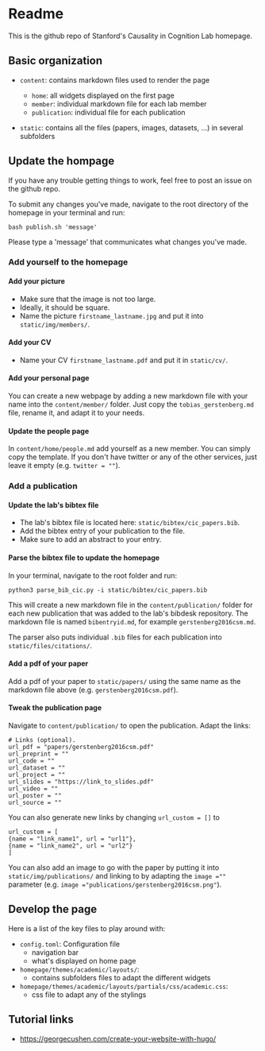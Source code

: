 # Readme 

This is the github repo of Stanford's Causality in Cognition Lab homepage.  

## Basic organization 

- `content`: contains markdown files used to render the page 
	+ `home`: all widgets displayed on the first page 
	+ `member`: individual markdown file for each lab member 
	+ `publication`: individual file for each publication 

- `static`: contains all the files (papers, images, datasets, ...) in several subfolders

## Update the hompage 

If you have any trouble getting things to work, feel free to post an issue on the github repo. 

To submit any changes you've made, navigate to the root directory of the homepage in your terminal and run:

```
bash publish.sh 'message'
```

Please type a 'message' that communicates what changes you've made. 

### Add yourself to the homepage

#### Add your picture

- Make sure that the image is not too large. 
- Ideally, it should be square. 
- Name the picture `firstname_lastname.jpg` and put it into `static/img/members/`. 

#### Add your CV 

- Name your CV `firstname_lastname.pdf` and put it in `static/cv/`.

#### Add your personal page 

You can create a new webpage by adding a new markdown file with your name into the `content/member/` folder. Just copy the `tobias_gerstenberg.md` file, rename it, and adapt it to your needs. 

#### Update the people page 

In `content/home/people.md` add yourself as a new member. You can simply copy the template. If you don't have twitter or any of the other services, just leave it empty (e.g. `twitter = ""`). 

### Add a publication 

#### Update the lab's bibtex file 

- The lab's bibtex file is located here: `static/bibtex/cic_papers.bib`. 
- Add the bibtex entry of your publication to the file. 
- Make sure to add an abstract to your entry. 

#### Parse the bibtex file to update the homepage

In your terminal, navigate to the root folder and run: 

```
python3 parse_bib_cic.py -i static/bibtex/cic_papers.bib
```

This will create a new markdown file in the `content/publication/` folder for each new publication that was added to the lab's bibdesk repository. The markdown file is named `bibentryid.md`, for example `gerstenberg2016csm.md`. 

The parser also puts individual `.bib` files for each publication into `static/files/citations/`. 

#### Add a pdf of your paper 

Add a pdf of your paper to `static/papers/` using the same name as the markdown file above (e.g. `gerstenberg2016csm.pdf`).

#### Tweak the publication page 

Navigate to `content/publication/` to open the publication. Adapt the links: 

```
# Links (optional).
url_pdf = "papers/gerstenberg2016csm.pdf"
url_preprint = ""
url_code = ""
url_dataset = ""
url_project = ""
url_slides = "https://link_to_slides.pdf"
url_video = ""
url_poster = ""
url_source = ""
```

You can also generate new links by changing `url_custom = []` to 

```
url_custom = [
{name = "link_name1", url = "url1"},
{name = "link_name2", url = "url2"}
]
```

You can also add an image to go with the paper by putting it into `static/img/publications/` and linking to by adapting the `image =""` parameter (e.g. `image ="publications/gerstenberg2016csm.png"`).

## Develop the page 

Here is a list of the key files to play around with: 

- `config.toml`: Configuration file 
	+ navigation bar 
	+ what's displayed on home page 
- `homepage/themes/academic/layouts/`: 
	+ contains subfolders files to adapt the different widgets 
- `homepage/themes/academic/layouts/partials/css/academic.css`:
	+ css file to adapt any of the stylings 

## Tutorial links 

- https://georgecushen.com/create-your-website-with-hugo/